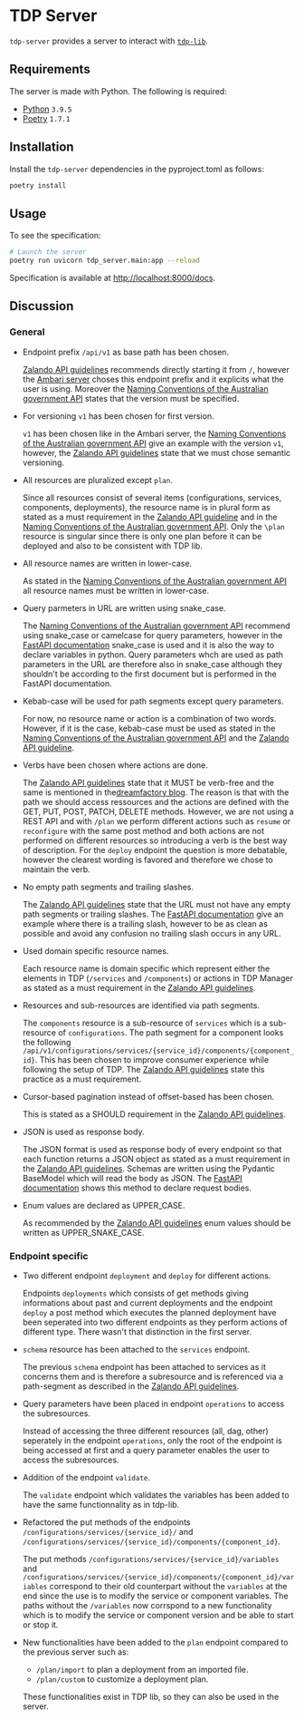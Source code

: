 # TDP Server

`tdp-server` provides a server to interact with [`tdp-lib`](https://github.com/tOSIT-IO/tdp-lib).

## Requirements

The server is made with Python. The following is required:

- [Python](https://www.python.org/) `3.9.5`
- [Poetry](https://python-poetry.org/) `1.7.1`

## Installation

Install the `tdp-server` dependencies in the pyproject.toml as follows:

```bash
poetry install
```

## Usage

To see the specification:

```sh
# Launch the server
poetry run uvicorn tdp_server.main:app --reload
``` 

Specification is available at <http://localhost:8000/docs>.

## Discussion

### General

- Endpoint prefix `/api/v1` as base path has been chosen.

    [Zalando API guidelines](https://opensource.zalando.com/restful-api-guidelines/#urls) recommends directly starting it from `/`, however the [Ambari server](https://github.com/apache/ambari/blob/trunk/ambari-server/docs/api/v1/components.md) choses this endpoint prefix and it explicits what the user is using. Moreover the [Naming Conventions of the Australian government API](https://api.gov.au/sections/naming-conventions.html) states that the version must be specified.

- For versioning `v1` has been chosen for first version.

    `v1` has been chosen like in the Ambari server, the [Naming Conventions of the Australian government API](https://api.gov.au/sections/naming-conventions.html) give an example with the version `v1`, however, the [Zalando API guidelines](https://opensource.zalando.com/restful-api-guidelines/#116) state that we must chose semantic versioning.

- All resources are pluralized except `plan`.

    Since all resources consist of several items (configurations, services, components, deployments), the resource name is in plural form as stated as a must requirement in the [Zalando API guideline](https://opensource.zalando.com/restful-api-guidelines/#134) and in the [Naming Conventions of the Australian government API](https://api.gov.au/sections/naming-conventions.html). Only the `\plan` resource is singular since there is only one plan before it can be deployed and also to be consistent with TDP lib.

- All resource names are written in lower-case.

    As stated in the [Naming Conventions of the Australian government API](https://api.gov.au/sections/naming-conventions.html) all resource names must be written in lower-case.

- Query parmeters in URL are written using snake_case.

    The [Naming Conventions of the Australian government API](https://api.gov.au/sections/naming-conventions.html) recommend using snake_case or camelcase for query parameters, however in the [FastAPI documentation](https://fastapi.tiangolo.com/tutorial/query-params/) snake_case is used and it is also the way to declare variables in python. Query parameters whch are used as path parameters in the URL are therefore also in snake_case although they shouldn't be according to the first document but is performed in the FastAPI documentation.

- Kebab-case will be used for path segments except query parameters.

    For now, no resource name or action is a combination of two words. However, if it is the case, kebab-case must be used as stated in the [Naming Conventions of the Australian government API](https://api.gov.au/sections/naming-conventions.html) and the [Zalando API guideline](https://opensource.zalando.com/restful-api-guidelines/#129).

- Verbs have been chosen where actions are done.

    The [Zalando API guidelines](https://opensource.zalando.com/restful-api-guidelines/#urls) state that it MUST be verb-free and the same is mentioned in the[dreamfactory blog](https://blog.dreamfactory.com/best-practices-for-naming-rest-api-endpoints/). The reason is that with the path we should access ressources and the actions are defined with the GET, PUT, POST, PATCH, DELETE methods. However, we are not using a REST API and with `/plan` we perform different actions such as `resume` or `reconfigure` with the same post method and both actions are not performed on different resources so introducing a verb is the best way of description. For the `deploy` endpoint the question is more debatable, however the clearest wording is favored and therefore we chose to maintain the verb.

- No empty path segments and trailing slashes.

    The [Zalando API guidelines](https://opensource.zalando.com/restful-api-guidelines/#136) state that the URL must not have any empty path segments or trailing slashes. The [FastAPI documentation](https://fastapi.tiangolo.com/tutorial/query-params/) give an example where there is a trailing slash, however to be as clean as possible and avoid any confusion no trailing slash occurs in any URL.

- Used domain specific resource names.

    Each resource name is domain specific which represent either the elements in TDP (`/services` and `/components`) or actions in TDP Manager as stated as a must requirement in the [Zalando API guidelines](https://opensource.zalando.com/restful-api-guidelines/#142).

- Resources and sub-resources are identified via path segments.

    The `components` resource is a sub-resource of `services` which is a sub-resource of `configurations`. The path segment for a component looks the following `/api/v1/configurations/services/{service_id}/components/{component_id}`. This has been chosen to improve consumer experience while following the setup of TDP. The [Zalando API guidelines](https://opensource.zalando.com/restful-api-guidelines/#143) state this practice as a must requirement.

- Cursor-based pagination instead of offset-based has been chosen.

    This is stated as a SHOULD requirement in the [Zalando API guidelines](https://opensource.zalando.com/restful-api-guidelines/#pagination).

- JSON is used as response body.

    The JSON format is used as response body of every endpoint so that each function returns a JSON object as stated as a must requirement in the [Zalando API guidelines](https://opensource.zalando.com/restful-api-guidelines/#167). Schemas are written using the Pydantic BaseModel which will read the body as JSON. The [FastAPI documentation](https://fastapi.tiangolo.com/tutorial/body/) shows this method to declare request bodies.

- Enum values are declared as UPPER_CASE.

    As recommended by the [Zalando API guidelines](https://opensource.zalando.com/restful-api-guidelines/#240) enum values should be written as UPPER_SNAKE_CASE.

### Endpoint specific

- Two different endpoint `deployment` and `deploy` for different actions.

    Endpoints `deployments` which consists of get methods giving informations about past and current deployments and the endpoint `deploy` a post method which executes the planned deployment have been seperated into two different endpoints as they perform actions of different type. There wasn't that distinction in the first server.

- `schema` resource has been attached to the `services` endpoint.

    The previous `schema` endpoint has been attached to services as it concerns them and is therefore a subresource and is referenced via a path-segment as described in the [Zalando API guidelines](https://opensource.zalando.com/restful-api-guidelines/#urls).

- Query parameters have been placed in endpoint `operations` to access the subresources.

    Instead of accessing the three different resources (all, dag, other) seperately in the endpoint `operations`,  only the root of the endpoint is being accessed at first and a query parameter enables the user to access the subresources.

- Addition of the endpoint `validate`.

    The `validate` endpoint which validates the variables has been added to have the same functionnality as in tdp-lib.

- Refactored the put methods of the endpoints `/configurations/services/{service_id}/` and `/configurations/services/{service_id}/components/{component_id}`.

    The put methods `/configurations/services/{service_id}/variables` and `/configurations/services/{service_id}/components/{component_id}/variables` correspond to their old counterpart without the `variables` at the end since the use is to modify the service or component variables. The paths without the `/variables` now corrspond to a new functionality which is to modify the service or component version and be able to start or stop it.

- New functionalities have been added to the `plan` endpoint compared to the previous server such as:
    - `/plan/import` to plan a deployment from an imported file.
    - `/plan/custom` to customize a deployment plan.

    These functionalities exist in TDP lib, so they can also be used in the server.
